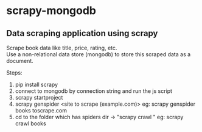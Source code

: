 # scrapy-mongodb
## Data scraping application using scrapy
Scrape book data like title, price, rating, etc. <br>
Use a non-relational data store (mongodb) to store this scraped data as a document.

Steps: 
1. pip install scrapy
2. connect to mongodb by connection string and run the js script
3. scrapy startproject <project-name>
4. scrapy genspider <example> <site to scrape (example.com)>
    eg: scrapy genspider books toscrape.com
5. cd to the folder which has spiders dir -> "scrapy crawl <example>"
    eg: scrapy crawl books
